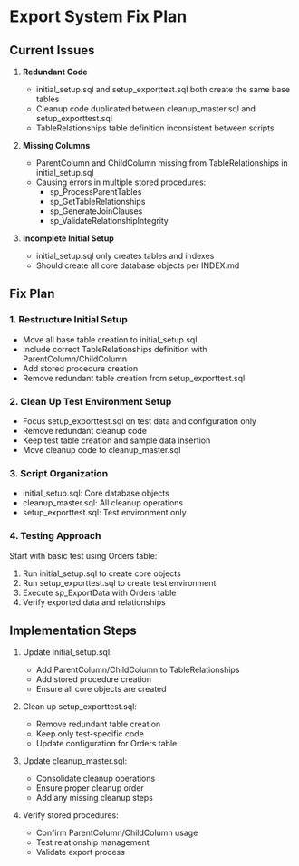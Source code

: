 # Export System Fix Plan

## Current Issues

1. **Redundant Code**
   - initial_setup.sql and setup_exporttest.sql both create the same base tables
   - Cleanup code duplicated between cleanup_master.sql and setup_exporttest.sql
   - TableRelationships table definition inconsistent between scripts

2. **Missing Columns**
   - ParentColumn and ChildColumn missing from TableRelationships in initial_setup.sql
   - Causing errors in multiple stored procedures:
     - sp_ProcessParentTables
     - sp_GetTableRelationships
     - sp_GenerateJoinClauses
     - sp_ValidateRelationshipIntegrity

3. **Incomplete Initial Setup**
   - initial_setup.sql only creates tables and indexes
   - Should create all core database objects per INDEX.md

## Fix Plan

### 1. Restructure Initial Setup
- Move all base table creation to initial_setup.sql
- Include correct TableRelationships definition with ParentColumn/ChildColumn
- Add stored procedure creation
- Remove redundant table creation from setup_exporttest.sql

### 2. Clean Up Test Environment Setup
- Focus setup_exporttest.sql on test data and configuration only
- Remove redundant cleanup code
- Keep test table creation and sample data insertion
- Move cleanup code to cleanup_master.sql

### 3. Script Organization
- initial_setup.sql: Core database objects
- cleanup_master.sql: All cleanup operations
- setup_exporttest.sql: Test environment only

### 4. Testing Approach
Start with basic test using Orders table:
1. Run initial_setup.sql to create core objects
2. Run setup_exporttest.sql to create test environment
3. Execute sp_ExportData with Orders table
4. Verify exported data and relationships

## Implementation Steps

1. Update initial_setup.sql:
   - Add ParentColumn/ChildColumn to TableRelationships
   - Add stored procedure creation
   - Ensure all core objects are created

2. Clean up setup_exporttest.sql:
   - Remove redundant table creation
   - Keep only test-specific code
   - Update configuration for Orders table

3. Update cleanup_master.sql:
   - Consolidate cleanup operations
   - Ensure proper cleanup order
   - Add any missing cleanup steps

4. Verify stored procedures:
   - Confirm ParentColumn/ChildColumn usage
   - Test relationship management
   - Validate export process